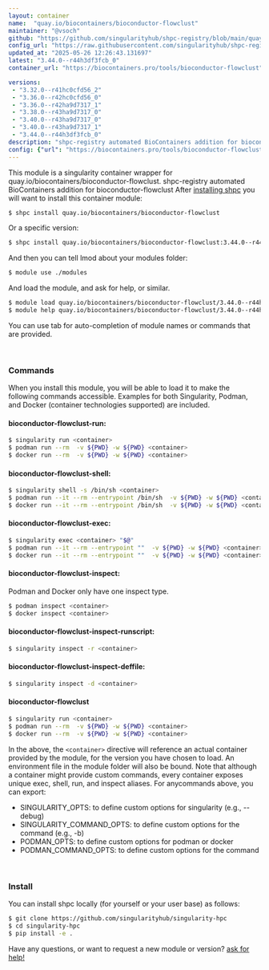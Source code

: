 ```yaml
---
layout: container
name:  "quay.io/biocontainers/bioconductor-flowclust"
maintainer: "@vsoch"
github: "https://github.com/singularityhub/shpc-registry/blob/main/quay.io/biocontainers/bioconductor-flowclust/container.yaml"
config_url: "https://raw.githubusercontent.com/singularityhub/shpc-registry/main/quay.io/biocontainers/bioconductor-flowclust/container.yaml"
updated_at: "2025-05-26 12:26:43.131697"
latest: "3.44.0--r44h3df3fcb_0"
container_url: "https://biocontainers.pro/tools/bioconductor-flowclust"

versions:
 - "3.32.0--r41hc0cfd56_2"
 - "3.36.0--r42hc0cfd56_0"
 - "3.36.0--r42ha9d7317_1"
 - "3.38.0--r43ha9d7317_0"
 - "3.40.0--r43ha9d7317_0"
 - "3.40.0--r43ha9d7317_1"
 - "3.44.0--r44h3df3fcb_0"
description: "shpc-registry automated BioContainers addition for bioconductor-flowclust"
config: {"url": "https://biocontainers.pro/tools/bioconductor-flowclust", "maintainer": "@vsoch", "description": "shpc-registry automated BioContainers addition for bioconductor-flowclust", "latest": {"3.44.0--r44h3df3fcb_0": "sha256:d32cb26f812e0d781b70de4b2e7bb798484978afc43cd08364776890cf38ab39"}, "tags": {"3.32.0--r41hc0cfd56_2": "sha256:360521ee03ca333a691a0087ca848dd624828137fe9a6a1a8250f82fa3203ccc", "3.36.0--r42hc0cfd56_0": "sha256:c1156787a01866e761e10792de4cf598cc17776240946d438ad3ee6549f0be51", "3.36.0--r42ha9d7317_1": "sha256:8fe9eb03b79187a0088fc371b4c1ae0c8bcc21452f4d02fb6498bfb00c58d83c", "3.38.0--r43ha9d7317_0": "sha256:9b883a2d4e7cc46046884c0b2aaa00252999a54e67b5ffcc7344837d2095a160", "3.40.0--r43ha9d7317_0": "sha256:8c1f8fc80eebbae7dd9a7d440d4a3f577a75507ed431d76f797c3c275606cb26", "3.40.0--r43ha9d7317_1": "sha256:abdddd631049dcb9623fb5d937a4f946fb3bb91c6d864a942dc61b4227e23f36", "3.44.0--r44h3df3fcb_0": "sha256:d32cb26f812e0d781b70de4b2e7bb798484978afc43cd08364776890cf38ab39"}, "docker": "quay.io/biocontainers/bioconductor-flowclust"}
---
```


This module is a singularity container wrapper for quay.io/biocontainers/bioconductor-flowclust.
shpc-registry automated BioContainers addition for bioconductor-flowclust
After [installing shpc](#install) you will want to install this container module:


```bash
$ shpc install quay.io/biocontainers/bioconductor-flowclust
```

Or a specific version:

```bash
$ shpc install quay.io/biocontainers/bioconductor-flowclust:3.44.0--r44h3df3fcb_0
```

And then you can tell lmod about your modules folder:

```bash
$ module use ./modules
```

And load the module, and ask for help, or similar.

```bash
$ module load quay.io/biocontainers/bioconductor-flowclust/3.44.0--r44h3df3fcb_0
$ module help quay.io/biocontainers/bioconductor-flowclust/3.44.0--r44h3df3fcb_0
```

You can use tab for auto-completion of module names or commands that are provided.

<br>

### Commands

When you install this module, you will be able to load it to make the following commands accessible.
Examples for both Singularity, Podman, and Docker (container technologies supported) are included.

#### bioconductor-flowclust-run:

```bash
$ singularity run <container>
$ podman run --rm  -v ${PWD} -w ${PWD} <container>
$ docker run --rm  -v ${PWD} -w ${PWD} <container>
```

#### bioconductor-flowclust-shell:

```bash
$ singularity shell -s /bin/sh <container>
$ podman run --it --rm --entrypoint /bin/sh  -v ${PWD} -w ${PWD} <container>
$ docker run --it --rm --entrypoint /bin/sh  -v ${PWD} -w ${PWD} <container>
```

#### bioconductor-flowclust-exec:

```bash
$ singularity exec <container> "$@"
$ podman run --it --rm --entrypoint ""  -v ${PWD} -w ${PWD} <container> "$@"
$ docker run --it --rm --entrypoint ""  -v ${PWD} -w ${PWD} <container> "$@"
```

#### bioconductor-flowclust-inspect:

Podman and Docker only have one inspect type.

```bash
$ podman inspect <container>
$ docker inspect <container>
```

#### bioconductor-flowclust-inspect-runscript:

```bash
$ singularity inspect -r <container>
```

#### bioconductor-flowclust-inspect-deffile:

```bash
$ singularity inspect -d <container>
```



#### bioconductor-flowclust

```bash
$ singularity run <container>
$ podman run --rm  -v ${PWD} -w ${PWD} <container>
$ docker run --rm  -v ${PWD} -w ${PWD} <container>
```


In the above, the `<container>` directive will reference an actual container provided
by the module, for the version you have chosen to load. An environment file in the
module folder will also be bound. Note that although a container
might provide custom commands, every container exposes unique exec, shell, run, and
inspect aliases. For anycommands above, you can export:

 - SINGULARITY_OPTS: to define custom options for singularity (e.g., --debug)
 - SINGULARITY_COMMAND_OPTS: to define custom options for the command (e.g., -b)
 - PODMAN_OPTS: to define custom options for podman or docker
 - PODMAN_COMMAND_OPTS: to define custom options for the command

<br>

### Install

You can install shpc locally (for yourself or your user base) as follows:

```bash
$ git clone https://github.com/singularityhub/singularity-hpc
$ cd singularity-hpc
$ pip install -e .
```

Have any questions, or want to request a new module or version? [ask for help!](https://github.com/singularityhub/singularity-hpc/issues)